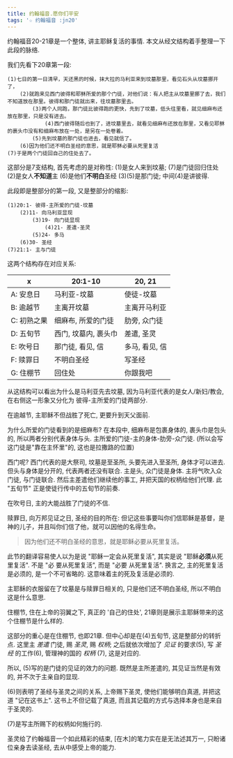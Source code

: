 ```yaml
---
title: 约翰福音.愿你们平安
tags: '☆ 约翰福音 :jn20'
---
```


约翰福音20-21章是一个整体, 讲主耶稣复活的事情. 本文从经文结构着手整理一下此段的脉络.


我们先看下20章第一段:

    (1)七日的第一日清早，天还黑的时候，抹大拉的马利亚来到坟墓那里，看见石头从坟墓挪开了，
        (2)就跑来见西门彼得和耶稣所爱的那个门徒，对他们说：有人把主从坟墓里挪了去，我们不知道放在那里。彼得和那门徒就出来，往坟墓那里去。
            (3)两个人同跑，那门徒比彼得跑的更快，先到了坟墓，低头往里看，就见细麻布还放在那里，只是没有进去。
                (4)西门彼得随后也到了，进坟墓里去，就看见细麻布还放在那里，又看见耶稣的裹头巾没有和细麻布放在一处，是另在一处卷着。
            (5)先到坟墓的那门徒也进去，看见就信了。
        (6)因为他们还不明白圣经的意思，就是耶稣必要从死里复活
    (7)于是两个门徒回自己的住处去了。

这部分是7支结构, 首先考虑的是对称性:
(1)是女人来到坟墓; (7)是门徒回归住处
(2)是女人**不知道**主 (6)是他们**不明白**圣经
(3)(5)是那门徒;
中间(4)是讲彼得.

此段即是整部分的第一段, 又是整部分的缩影:

    (1)20:1- 彼得-主所爱的门徒-坟墓
        (2)11- 向马利亚显现
            (3)19- 向门徒显现
                (4)21- 差遣-圣灵
            (5)24- 多马
        (6)30- 圣经
    (7)21:1- 主与门徒

这两个结构存在对应关系:

x           | 20:1-10              | 20, 21
------------|----------------------|---------------
A: 安息日   | 马利亚-坟墓          | 使徒-坟墓
B: 逾越节   | 主离开坟墓           | 主离开马利亚
C: 初熟之果 | 细麻布, 所爱的门徒   | 肋旁, 众门徒
D: 五旬节   | 西门, 坟墓内, 裹头巾 | 差遣, 圣灵
E: 吹号日   | 那门徒, 看见, 信     | 多马, 看见, 信
F: 赎罪日   | 不明白圣经           | 写圣经
G: 住棚节   | 回住处               | 你跟我吧

从这结构可以看出为什么是马利亚先去坟墓, 因为马利亚代表的是女人/新妇/教会, 在右侧这一形象又分化为 彼得-主所爱的门徒两部分.

在逾越节, 主耶稣不但战胜了死亡, 更要升到天父面前.

为什么所爱的门徒看到的是细麻布? 在本段中, 细麻布是包裹身体的, 裹头巾是包头的, 所以两者分别代表身体与头. 主所爱的门徒-主的身体-肋旁-众门徒. (所以会写这门徒是"靠在主怀里"的, 这也是拉撒路的位置)

西门呢? 西门代表的是大祭司, 坟墓是至圣所, 头要先进入至圣所, 身体才可以进去. 但头与身体是分开的, 代表两者还没有联合. 主是头, 众门徒是身体. 主将气吹入众门徒, 与门徒联合. 然后主差遣他们继续他的事工, 并把天国的权柄给他们代理. 此 "五旬节" 正是使徒行传中的五旬节的前奏.

在吹号日, 主的大能战胜了门徒的不信.

赎罪日, 向万邦见证之日, 圣经的目的所在: 但记这些事要叫你们信耶稣是基督，是神的儿子，并且叫你们信了他，就可以因他的名得生命。

> 因为他们还不明白圣经的意思，就是耶稣必要从死里复活。

此节的翻译容易使人以为是说 "耶稣一定会从死里复活", 其实是说  "耶稣**必须**从死里复活". 不是 "必 要从死里复活", 而是 "必要 从死里复活". 换言之, 主的死里复活是必须的, 是一个不可省略的. 这意味着主的死及复活是必须的.

主耶稣的衣服留在了坟墓是与赎罪日相关的, 只是他们还不明白圣经, 所以不明白这是什么意思.

住棚节, 住在上帝的羽翼之下, 真正的 '自己的住处', 21章则是展示主耶稣带来的这个住棚节是什么样的.

这部分的重心是在住棚节, 也即21章. 但中心却是在(4)五旬节, 这是整部分的转折点.
这里主 _差遣_ 门徒, 赐 _圣灵_, 赐 _权柄_;
之后就依次增加了 _见证_ 的要求(5), 写 _圣经_ 的工作(6), 管理神的国的 _权柄_ (7), 这是对应的.

所以, (5)写的是门徒的见证的效力的问题. 既然是主所差遣的, 其见证当然是有效的, 并不次于主亲自的显现.

(6)则表明了圣经与圣灵之间的关系, 上帝赐下圣灵, 使他们能够明白真道, 并把这道 "记在这书上". 这书上不但记载了真道, 而且其记载的方式与选择本身也是来自于圣灵的.

(7)是写主所赐下的权柄如何施行的.

圣灵给了约翰福音一个如此精彩的结束, [在木]的笔力实在是无法述其万一, 只盼诸位亲身去读圣经, 去从中感受上帝的能力.
